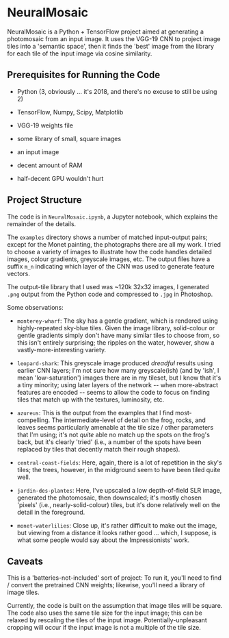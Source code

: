 # NeuralMosaic

NeuralMosaic is a Python + TensorFlow project
aimed at generating a photomosaic from an input
image. It uses the VGG-19 CNN to project image
tiles into a 'semantic space', then it finds the
'best' image from the library for each tile of the
input image via cosine similarity.

## Prerequisites for Running the Code

- Python (3, obviously ... it's 2018, and there's
  no excuse to still be using 2)

- TensorFlow, Numpy, Scipy, Matplotlib

- VGG-19 weights file

- some library of small, square images

- an input image

- decent amount of RAM

- half-decent GPU wouldn't hurt

## Project Structure

The code is in `NeuralMosaic.ipynb`, a Jupyter
notebook, which explains the remainder of the
details.

The `examples` directory shows a number of matched
input-output pairs; except for the Monet painting,
the photographs there are all my work. I tried to
choose a variety of images to illustrate how the
code handles detailed images, colour gradients,
greyscale images, etc. The output files have a
suffix `m_n` indicating which layer of the CNN was
used to generate feature vectors.

The output-tile library that I used was ~120k
32x32 images, I generated `.png` output from the
Python code and compressed to `.jpg` in Photoshop.

Some observations:

- `monterey-wharf`: The sky has a gentle gradient,
  which is rendered using highly-repeated sky-blue
  tiles. Given the image library, solid-colour or
  gentle gradients simply don't have many similar
  tiles to choose from, so this isn't entirely
  surprising; the ripples on the water, however,
  show a vastly-more-interesting variety.

- `leopard-shark`: This greyscale image produced
  *dreadful* results using earlier CNN layers; I'm
  not sure how many greyscale(ish) (and by 'ish',
  I mean 'low-saturation') images there are in my
  tileset, but I know that it's a tiny minority;
  using later layers of the network -- when
  more-abstract features are encoded -- seems to
  allow the code to focus on finding tiles that
  match up with the textures, luminosity, etc.

- `azureus`: This is the output from the examples
  that I find most-compelling. The
  intermediate-level of detail on the frog, rocks,
  and leaves seems particularly amenable at the
  tile size / other parameters that I'm using;
  it's not *quite* able no match up the spots on
  the frog's back, but it's clearly 'tried' (i.e.,
  a number of the spots have been replaced by
  tiles that decently match their rough shapes).

- `central-coast-fields`: Here, again, there is a
  lot of repetition in the sky's tiles; the trees,
  however, in the midground seem to have been
  tiled quite well.

- `jardin-des-plantes`: Here, I've upscaled a low
  depth-of-field SLR image, generated the
  photomosaic, then downscaled; it's mostly chosen
  'pixels' (i.e., nearly-solid-colour) tiles, but
  it's done relatively well on the detail in the
  foreground.

- `monet-waterlilies`: Close up, it's rather
  difficult to make out the image, but viewing
  from a distance it looks rather good ... which,
  I suppose, is what some people would say about
  the Impressionists' work.

## Caveats

This is a 'batteries-not-included' sort of
project: To run it, you'll need to find / convert
the pretrained CNN weights; likewise, you'll need
a library of image tiles.

Currently, the code is built on the assumption
that image tiles will be square. The code also
uses the same tile size for the input image; this
can be relaxed by rescaling the tiles of the input
image. Potentially-unpleasant cropping will occur
if the input image is not a multiple of the tile
size.
